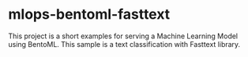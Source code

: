 # mlops-bentoml-fasttext
This project is a short examples for serving a Machine Learning Model  using BentoML. This sample is a text classification with Fasttext library. 
